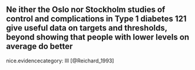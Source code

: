 Ne ither the Oslo nor Stockholm studies of control and complications in Type 1 diabetes 121 give useful data on targets and thresholds, beyond showing that people with lower levels on average do better
---
 nice.evidencecategory: III
[@Reichard_1993]
